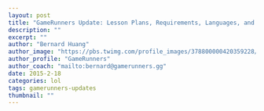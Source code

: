 ```yaml
---
layout: post
title: "GameRunners Update: Lesson Plans, Requirements, Languages, and More!"
description: ""
excerpt: ""
author: "Bernard Huang"
author_image: "https://pbs.twimg.com/profile_images/378800000420359228/a73e0d9f4cb08c28ebd9585a91d25c8b_400x400.jpeg"
author_profile: "GameRunners"
author_coach: "mailto:bernard@gamerunners.gg"
date: 2015-2-18
categories: lol
tags: gamerunners-updates
thumbnail: ""
---
```


